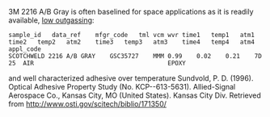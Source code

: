 3M 2216 A/B Gray is often baselined for space applications as it is readily available,  [low outgassing](https://gist.github.com/douglase/59f60f348acc1364048a78d0299af434):


    sample_id	data_ref	mfgr_code	tml	vcm	wvr	time1	temp1	atm1	time2	temp2	atm2	time3	temp3	atm3	time4	temp4	atm4	appl_code
    SCOTCHWELD 2216 A/B GRAY	GSC35727	MMM	0.99	0.02	0.21	7D	25	AIR										EPOXY

and  well characterized adhesive over temperature 
Sundvold, P. D. (1996). Optical Adhesive Property Study (No. KCP--613-5631). Allied-Signal Aerospace Co., Kansas City, MO (United States). Kansas City Div. Retrieved from http://www.osti.gov/scitech/biblio/171350/

